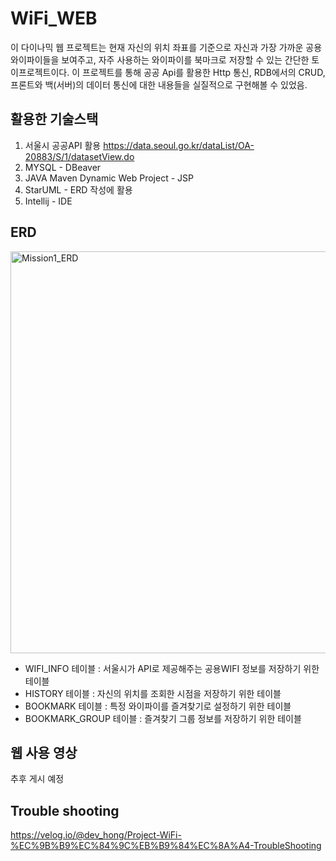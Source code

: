 # WiFi_WEB
이 다이나믹 웹 프로젝트는 현재 자신의 위치 좌표를 기준으로 자신과 가장 가까운 공용 와이파이들을 보여주고, 자주 사용하는 와이파이를 북마크로 저장할 수 있는 간단한 토이프로젝트이다.
이 프로젝트를 통해 공공 Api를 활용한 Http 통신, RDB에서의 CRUD, 프론트와 백(서버)의 데이터 통신에 대한 내용들을 실질적으로 구현해볼 수 있었음.


## 활용한 기술스택 
1. 서울시 공공API 활용 https://data.seoul.go.kr/dataList/OA-20883/S/1/datasetView.do
2. MYSQL - DBeaver
3. JAVA Maven Dynamic Web Project - JSP 
4. StarUML - ERD 작성에 활용 
5. Intellij - IDE


## ERD
<img width="643" alt="Mission1_ERD" src="https://user-images.githubusercontent.com/100022877/235304675-c5c4d8b1-2872-45b9-9dc0-8d6e1742e21a.png">

- WIFI_INFO 테이블 : 서울시가 API로 제공해주는 공용WIFI 정보를 저장하기 위한 테이블
- HISTORY 테이블 : 자신의 위치를 조회한 시점을 저장하기 위한 테이블
- BOOKMARK 테이블 : 특정 와이파이를 즐겨찾기로 설정하기 위한 테이블 
- BOOKMARK_GROUP 테이블 : 즐겨찾기 그룹 정보를 저장하기 위한 테이블

## 웹 사용 영상
추후 게시 예정

## Trouble shooting
https://velog.io/@dev_hong/Project-WiFi-%EC%9B%B9%EC%84%9C%EB%B9%84%EC%8A%A4-TroubleShooting

